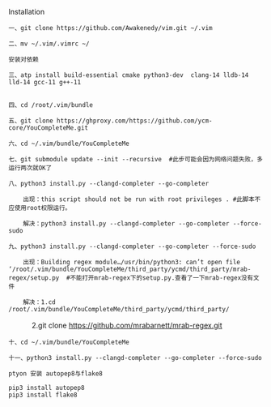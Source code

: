 
Installation

	一、git clone https://github.com/Awakenedy/vim.git ~/.vim
    
	二、mv ~/.vim/.vimrc ~/

    安装对依赖

    三、atp install build-essential cmake python3-dev  clang-14 lldb-14 lld-14 gcc-11 g++-11
    

    四、cd /root/.vim/bundle

    五、git clone https://ghproxy.com/https://github.com/ycm-core/YouCompleteMe.git

    六、cd ~/.vim/bundle/YouCompleteMe

    七、git submodule update --init --recursive  #此步可能会因为网络问题失败，多运行两次就OK了

    八、python3 install.py --clangd-completer --go-completer

        出现：this script should not be run with root privileges . #此脚本不应使用root权限运行。

        解决：python3 install.py --clangd-completer --go-completer --force-sudo

    九、python3 install.py --clangd-completer --go-completer --force-sudo

        出现：Building regex module…/usr/bin/python3: can’t open file ‘/root/.vim/bundle/YouCompleteMe/third_party/ycmd/third_party/mrab-regex/setup.py  #不能打开mrab-regex下的setup.py.查看了一下mrab-regex没有文件

        解决：1.cd /root/.vim/bundle/YouCompleteMe/third_party/ycmd/third_party/

　　　        2.git clone https://github.com/mrabarnett/mrab-regex.git

    十、cd ~/.vim/bundle/YouCompleteMe
    
    十一、python3 install.py --clangd-completer --go-completer --force-sudo

    ptyon 安装 autopep8与flake8

	pip3 install autopep8
    pip3 install flake8 

